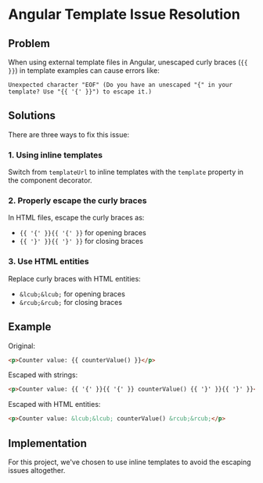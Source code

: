 # Angular Template Issue Resolution

## Problem

When using external template files in Angular, unescaped curly braces (`{{ }}`) in template examples can cause errors like:

```
Unexpected character "EOF" (Do you have an unescaped "{" in your template? Use "{{ '{' }}") to escape it.)
```

## Solutions

There are three ways to fix this issue:

### 1. Using inline templates
Switch from `templateUrl` to inline templates with the `template` property in the component decorator.

### 2. Properly escape the curly braces
In HTML files, escape the curly braces as:
- `{{ '{' }}{{ '{' }}` for opening braces
- `{{ '}' }}{{ '}' }}` for closing braces

### 3. Use HTML entities
Replace curly braces with HTML entities:
- `&lcub;&lcub;` for opening braces
- `&rcub;&rcub;` for closing braces

## Example

Original: 
```html
<p>Counter value: {{ counterValue() }}</p>
```

Escaped with strings:
```html
<p>Counter value: {{ '{' }}{{ '{' }} counterValue() {{ '}' }}{{ '}' }}</p>
```

Escaped with HTML entities:
```html
<p>Counter value: &lcub;&lcub; counterValue() &rcub;&rcub;</p>
```

## Implementation

For this project, we've chosen to use inline templates to avoid the escaping issues altogether. 